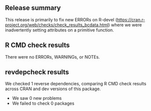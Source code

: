 ## Release summary

This release is primarily to fix new ERRORs on R-devel
(<https://cran.r-project.org/web/checks/check_results_bcdata.html>) where we
were inadvertently setting attributes on a primitive function.

## R CMD check results

There were no ERRORs, WARNINGs, or NOTEs.

## revdepcheck results

We checked 1 reverse dependencies, comparing R CMD check results across CRAN and dev versions of this package.

 * We saw 0 new problems
 * We failed to check 0 packages
